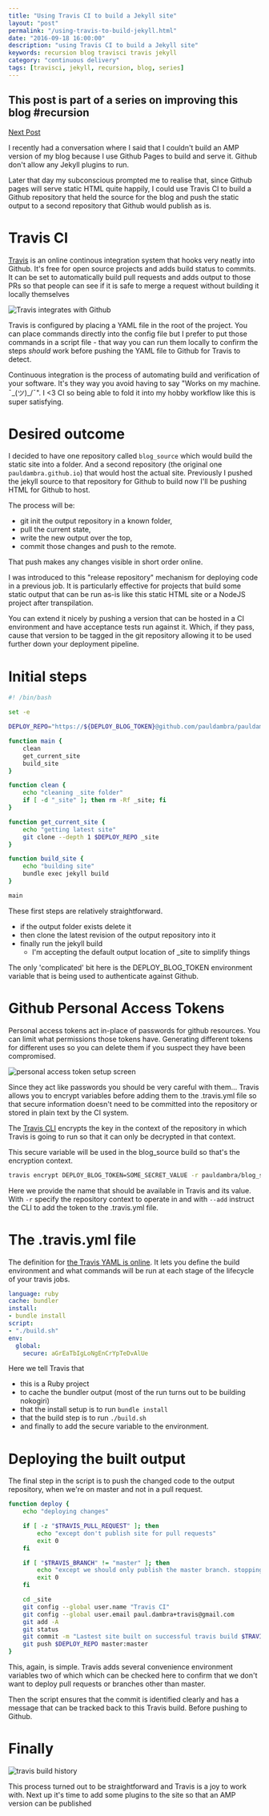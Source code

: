 ```yaml
--- 
title: "Using Travis CI to build a Jekyll site" 
layout: "post" 
permalink: "/using-travis-to-build-jekyll.html" 
date: "2016-09-18 16:00:00"
description: "using Travis CI to build a Jekyll site"
keywords: recursion blog travisci travis jekyll
category: "continuous delivery"
tags: [travisci, jekyll, recursion, blog, series]
---
```


<aside class="series">
	<h1>This post is part of a series on improving this blog #recursion</h1>
	<div class="links">
		<div class="previous"></div>
		<div class="next">
			<a href="/structured-data-with-jekyll.html">Next Post</a>
		</div>
	</div>
</aside>

I recently had a conversation where I said that I couldn't build an AMP version of my blog because I use Github Pages to build and serve it. Github don't allow any Jekyll plugins to run.

Later that day my subconscious prompted me to realise that, since Github pages will serve static HTML quite happily, I could use Travis CI to build a Github repository that held the source for the blog and push the static output to a second repository that Github would publish as is.

<!--more-->

# Travis CI

[Travis](https://travis-ci.org/) is an online continous integration system that hooks very neatly into Github. It's free for open source projects and adds build status to commits. It can be set to automatically build pull requests and adds output to those PRs so that people can see if it is safe to merge a request without building it locally themselves

![Travis integrates with Github](/images/integrates-with-github.png)

Travis is configured by placing a YAML file in the root of the project. You can place commands directly into the config file but I prefer to put those commands in a script file - that way you can run them locally to confirm the steps _should_ work before pushing the YAML file to Github for Travis to detect.

Continuous integration is the process of automating build and verification of your software. It's they way you avoid having to say "Works on my machine. ¯\_(ツ)_/¯". I <3 CI so being able to fold it into my hobby workflow like this is super satisfying.

# Desired outcome

I decided to have one repository called `blog_source` which would build the static site into a folder. And a second repository (the original one `pauldambra.github.io`) that would host the actual site. Previously I pushed the jekyll source to that repository for Github to build now I'll be pushing HTML for Github to host. 

The process will be: 

* git init the output repository in a known folder, 
* pull the current state, 
* write the new output over the top, 
* commit those changes and push to the remote.

That push makes any changes visible in short order online.

I was introduced to this "release repository" mechanism for deploying code in a previous job. It is particularly effective for projects that build some static output that can be run as-is like this static HTML site or a NodeJS project after transpilation.

You can extend it nicely by pushing a version that can be hosted in a CI environment and have acceptance tests run against it. Which, if they pass, cause that version to be tagged in the git repository allowing it to be used further down your deployment pipeline.

# Initial steps

```bash
#! /bin/bash

set -e

DEPLOY_REPO="https://${DEPLOY_BLOG_TOKEN}@github.com/pauldambra/pauldambra.github.io.git"

function main {
	clean
	get_current_site
	build_site
}

function clean { 
	echo "cleaning _site folder"
	if [ -d "_site" ]; then rm -Rf _site; fi 
}

function get_current_site { 
	echo "getting latest site"
	git clone --depth 1 $DEPLOY_REPO _site 
}

function build_site { 
	echo "building site"
	bundle exec jekyll build 
}

main
``` 

These first steps are relatively straightforward. 

* if the output folder exists delete it
* then clone the latest revision of the output repository into it
* finally run the jekyll build
  * I'm accepting the default output location of _site to simplify things

The only 'complicated' bit here is the DEPLOY_BLOG_TOKEN environment variable that is being used to authenticate against Github.

# Github Personal Access Tokens

Personal access tokens act in-place of passwords for github resources. You can limit what permissions those tokens have. Generating different tokens for different uses so you can delete them if you suspect they have been compromised.

![personal access token setup screen](/images/personal-access-tokens.png)

Since they act like passwords you should be very careful with them... 
Travis allows you to encrypt variables before adding them to the .travis.yml file so that secure information doesn't need to be committed into the repository or stored in plain text by the CI system.

The [Travis CLI](https://github.com/travis-ci/travis.rb) encrypts the key in the context of the repository in which Travis is going to run so that it can only be decrypted in that context.

This secure variable will be used in the blog_source build so that's the encryption context.

```bash
travis encrypt DEPLOY_BLOG_TOKEN=SOME_SECRET_VALUE -r pauldambra/blog_source  --add
```

Here we provide the name that should be available in Travis and its value. With `-r` specify the repository context to operate in and with `--add` instruct the CLI to add the token to the .travis.yml file.

# The .travis.yml file

The definition for [the Travis YAML is online](https://docs.travis-ci.com/user/customizing-the-build). It lets you define the build environment and what commands will be run at each stage of the lifecycle of your travis jobs.

```yaml
language: ruby
cache: bundler
install:
- bundle install
script:
- "./build.sh"
env:
  global:
    secure: aGrEaTbIgLoNgEnCrYpTeDvAlUe
```

Here we tell Travis that 

* this is a Ruby project
* to cache the bundler output (most of the run turns out to be building nokogiri)
* that the install setup is to run `bundle install`
* that the build step is to run `./build.sh` 
* and finally to add the secure variable to the environment.

# Deploying the built output

The final step in the script is to push the changed code to the output repository, when we're on master and not in a pull request.

```bash
function deploy {
	echo "deploying changes"

	if [ -z "$TRAVIS_PULL_REQUEST" ]; then
	    echo "except don't publish site for pull requests"
	    exit 0
	fi  

	if [ "$TRAVIS_BRANCH" != "master" ]; then
	    echo "except we should only publish the master branch. stopping here"
	    exit 0
	fi

	cd _site
	git config --global user.name "Travis CI"
    git config --global user.email paul.dambra+travis@gmail.com
	git add -A
	git status
	git commit -m "Lastest site built on successful travis build $TRAVIS_BUILD_NUMBER auto-pushed to github"
	git push $DEPLOY_REPO master:master
}
```

This, again, is simple. Travis adds several convenience environment variables two of which which can be checked here to confirm that we don't want to deploy pull requests or branches other than master.

Then the script ensures that the commit is identified clearly and has a message that can be tracked back to this Travis build. Before pushing to Github.

# Finally

![travis build history](/images/travis.png)

This process turned out to be straightforward and Travis is a joy to work with. Next up it's time to add some plugins to the site so that an AMP version can be published